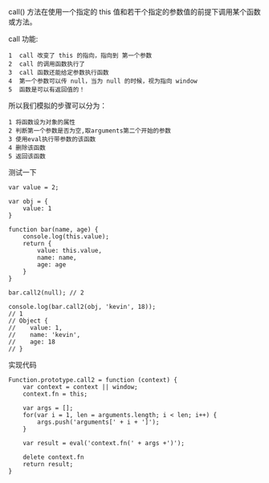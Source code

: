 call() 方法在使用一个指定的 this 值和若干个指定的参数值的前提下调用某个函数或方法。

call 功能:

	1  call 改变了 this 的指向，指向到 第一个参数
	2  call 的调用函数执行了
	3  call 函数还能给定参数执行函数
	4  第一个参数可以传 null，当为 null 的时候，视为指向 window
	5  函数是可以有返回值的！

所以我们模拟的步骤可以分为：

	1 将函数设为对象的属性
	2 判断第一个参数是否为空,取arguments第二个开始的参数
	3 使用eval执行带参数的该函数
	4 删除该函数
	5 返回该函数
测试一下
~~~
var value = 2;

var obj = {
    value: 1
}

function bar(name, age) {
    console.log(this.value);
    return {
        value: this.value,
        name: name,
        age: age
    }
}

bar.call2(null); // 2

console.log(bar.call2(obj, 'kevin', 18));
// 1
// Object {
//    value: 1,
//    name: 'kevin',
//    age: 18
// }
~~~


实现代码
~~~
Function.prototype.call2 = function (context) {
    var context = context || window;
    context.fn = this;

    var args = [];
    for(var i = 1, len = arguments.length; i < len; i++) {
        args.push('arguments[' + i + ']');
    }

    var result = eval('context.fn(' + args +')');

    delete context.fn
    return result;
}

~~~
